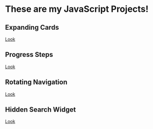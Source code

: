 # These are my JavaScript Projects!

## Expanding Cards

<a href="https://js-projects-git-expanding-cards-git-hannah.vercel.app/" target="_blank">Look</a>

## Progress Steps

<a href="https://js-projects-git-progress-steps-git-hannah.vercel.app/" target="_blank">Look</a>

## Rotating Navigation

<a href="https://js-projects-git-rotating-navigation-git-hannah.vercel.app/" target="_blank">Look</a>

## Hidden Search Widget

<a href="https://js-projects-git-hidden-search-widget-git-hannah.vercel.app/" target="_blank">Look</a>
